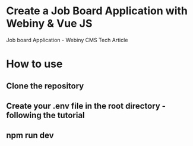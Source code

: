 # Create a Job Board Application with Webiny & Vue JS
Job board Application - Webiny CMS Tech Article
# How to use
## Clone the repository
## Create your .env file in the root directory - following the tutorial
## npm run dev
